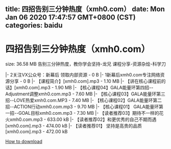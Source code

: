 
title: 四招告别三分钟热度（xmh0.com）
date: Mon Jan 06 2020 17:47:57 GMT+0800 (CST)    
categories: baidu
---

# 四招告别三分钟热度（xmh0.com）
size: 36.58 MB
 告别三分钟热度，教你学会坚持-龙兄 课程分享-资源杂烩-科学刀
 
|- 2关注VX公众号：新幕后 领取内部资源 - 0 B
|- 1新幕后xmh0.com专注网络资源分享 - 0 B
|- 【课程简介】[xmh0.com].mp3 - 1.10 MB
|- 【讲在核心课程前的话】[xmh0.com].mp3 - 1.90 MB
|- 【核心课程04】GALA能量环第四招--Adjustment调整xmh0.com.mp3 - 7.60 MB
|- 【核心课程03】GALA能量环第三招--LOVE热爱xmh0.com.MP3 - 7.40 MB
|- 【核心课程02】GALA能量环第二招--ACTION行动xmh0.com.mp3 - 9.70 MB
|- 【核心课程01】 GALA能量环第一招--GOAL目标xmh0.com.mp3 - 7.30 MB
|- 【读者推荐03】期待不一样的花火xmh0.com.mp3 - 633.00 kB
|- 【读者推荐02】和更优秀的自己不期而遇[xmh0.com].mp3 - 474.00 kB
|- 【读者推荐01】 坚持是高贵的品质[xmh0.com].mp3 - 472.00 kB

[How to download](https://bpcam.bemobtrk.com/go/2ceec3aa-1ca2-46d6-b9ff-aaa5c184517c?jno=4885)